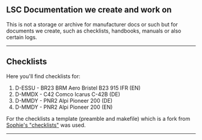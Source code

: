## LSC Documentation we create and work on

This is not a storage or archive for manufacturer docs or such but for documents we create, such as checklists, handbooks, manuals or also certain logs.

---

## Checklists

Here you'll find checklists for:

1. D-ESSU - BR23 BRM Aero Bristel B23 915 IFR (EN)
2. D-MMDX - C42  Comco Icarus C-42B  (DE)
3. D-MMDY - PNR2 Alpi Pioneer 200 (DE)
4. D-MMDY - PNR2 Alpi Pioneer 200 (EN)

For the checklists a template (preamble and makefile) which is a fork from [Sophie's "checklists"](https://github.com/miss-sophie/checklists) was used. 
   
---
